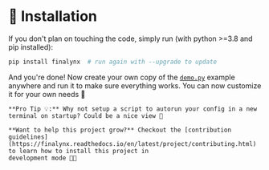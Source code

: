 # 🔧 Installation

If you don't plan on touching the code, simply run (with python >=3.8 and pip installed):
```sh
pip install finalynx  # run again with --upgrade to update
```

And you're done! Now create your own copy of the [`demo.py`](https://github.com/MadeInPierre/finalynx/blob/main/examples/demo.py) example anywhere and run it to make sure everything works. You can now customize it for your own needs 🚀

```{tip}
**Pro Tip 💡:** Why not setup a script to autorun your config in a new terminal on startup? Could be a nice view 🤭
```


```{note}
**Want to help this project grow?** Checkout the [contribution guidelines](https://finalynx.readthedocs.io/en/latest/project/contributing.html) to learn how to install this project in
development mode 🧑‍💻
```
